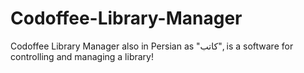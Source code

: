 # Codoffee-Library-Manager
Codoffee Library Manager also in Persian as "کاتب", is a software for controlling and managing a library!
